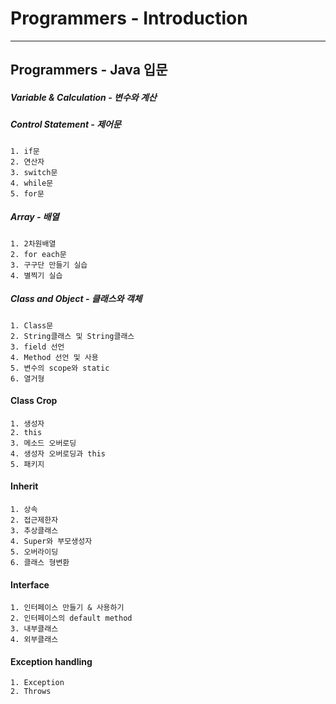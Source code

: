 # Programmers - Introduction
-------------------
## Programmers - Java 입문

##### Variable & Calculation - 변수와 계산

##### Control Statement - 제어문
	1. if문
	2. 연산자
	3. switch문
	4. while문
	5. for문

##### Array - 배열
	1. 2차원배열
	2. for each문
	3. 구구단 만들기 실습
	4. 별찍기 실습

##### Class and Object - 클래스와 객체
	1. Class문
	2. String클래스 및 String클래스
	3. field 선언
	4. Method 선언 및 사용
	5. 변수의 scope와 static
	6. 열거형

#### Class Crop
	1. 생성자
	2. this
	3. 메소드 오버로딩
	4. 생성자 오버로딩과 this
	5. 패키지

#### Inherit
	1. 상속
	2. 접근제한자
	3. 추상클래스
	4. Super와 부모생성자
	5. 오버라이딩
	6. 클래스 형변환

#### Interface
	1. 인터페이스 만들기 & 사용하기
	2. 인터페이스의 default method
	3. 내부클래스
	4. 외부클래스

#### Exception handling
	1. Exception
	2. Throws
	



